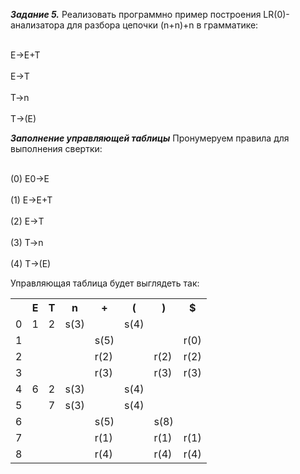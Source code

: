 ***Задание 5.*** Реализовать программно пример построения LR(0)-
анализатора для разбора цепочки (n+n)+n в грамматике:

<br>E→E+T</br>
<br>E→T</br>
<br>T→n</br>
<br>T→(E)</br>


***Заполнение управляющей таблицы***
Пронумеруем правила для выполнения свертки:

<br>(0) E0→E</br>
<br>(1) E→E+T</br>
<br>(2) E→T</br>
<br>(3) T→n</br>
<br>(4) T→(E)</br>

Управляющая таблица будет выглядеть так:

<table>
	<tr>
		<th></th><th>E</th><th>T</th><th>n</th><th>+</th><th>(</th><th>)</th><th>$</th>
	</tr>
	<tr>
		<td>0</td><td>1</td><td>2</td><td>s(3)</td><td></td><td>s(4)</td><td></td><td></td>		
	</tr>
	<tr>
		<td>1</td><td></td><td></td><td></td><td>s(5)</td><td></td><td></td><td>r(0)</td>
	</tr>
	<tr>
		<td>2</td><td></td><td></td><td></td><td>r(2)</td><td></td><td>r(2)</td><td>r(2)</td>
	</tr>
	<tr>
		<td>3</td><td></td><td></td><td></td><td>r(3)</td><td></td><td>r(3)</td><td>r(3)</td>
	</tr>
	<tr>
		<td>4</td><td>6</td><td>2</td><td>s(3)</td><td></td><td>s(4)</td><td></td><td></td>
	</tr>
	<tr>		
		<td>5</td><td></td><td>7</td><td>s(3)</td><td></td><td>s(4)</td><td></td><td></td>		
	</tr>
	<tr>
		<td>6</td><td></td><td></td><td></td><td>s(5)</td><td></td><td>s(8)</td><td></td>	
	</tr>
	<tr>
		<td>7</td><td></td><td></td><td></td><td>r(1)</td><td></td><td>r(1)</td><td>r(1)</td>
	</tr>
	<tr>
		<td>8</td><td></td><td></td><td></td><td>r(4)</td><td></td><td>r(4)</td><td>r(4)</td>
	</tr>
</table>
